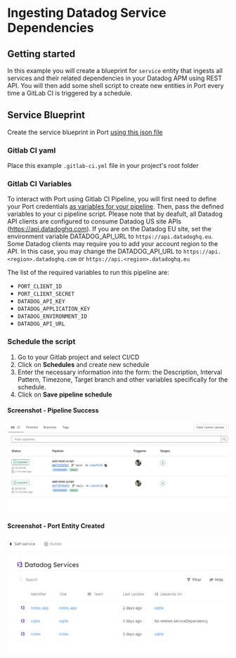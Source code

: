 # Ingesting Datadog Service Dependencies


## Getting started

In this example you will create a blueprint for `service` entity that ingests all services and their related dependencies in your Datadog APM using REST API. You will then add some shell script to create new entities in Port every time a GitLab CI is triggered by a schedule.

## Service Blueprint
Create the service blueprint in Port [using this json file](./datadog/service.md)

### Gitlab CI yaml
Place this example `.gitlab-ci.yml` file in your project's root folder

### Gitlab CI Variables
To interact with Port using Gitlab CI Pipeline, you will first need to define your Port credentials [as variables for your pipeline](https://docs.gitlab.com/ee/ci/variables/index.html#define-a-cicd-variable-in-the-ui). Then, pass the defined variables to your ci pipeline script. Please note that by deafult, all Datadog API clients are configured to consume Datadog US site APIs (https://api.datadoghq.com). If you are on the Datadog EU site, set the environment variable DATADOG_API_URL to `https://api.datadoghq.eu`. Some Datadog clients may require you to add your account region to the API. In this case, you may change the DATADOG_API_URL to `https://api.<region>.datadoghq.com` or `https://api.<region>.datadoghq.eu`

The list of the required variables to run this pipeline are:
- `PORT_CLIENT_ID`
- `PORT_CLIENT_SECRET`
- `DATADOG_API_KEY`
- `DATADOG_APPLICATION_KEY`
- `DATADOG_ENVIRONMENT_ID`
- `DATADOG_API_URL`

### Schedule the script
1. Go to your Gitlab project and select CI/CD
2. Click on **Schedules** and create new schedule
3. Enter the necessary information into the form: the Description, Interval Pattern, Timezone, Target branch and other variables specifically for the schedule.
4. Click on **Save pipeline schedule** 

#### Screenshot - Pipeline Success
![Pipeline Success](./assets/pipeline_success.PNG "Successful Gitlab Pipeline Scheduled")

#### Screenshot - Port Entity Created
![Port Entity Created](./assets/port_ui.PNG "Port Entity Created")
